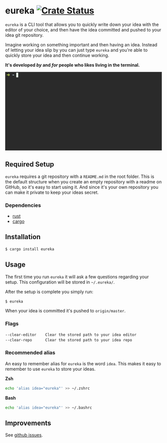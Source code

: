 # eureka [![Crate Status](https://img.shields.io/crates/v/eureka.svg)](https://crates.io/crates/eureka)
`eureka` is a CLI tool that allows you to quickly write down your idea with the editor of your
choice, and then have the idea committed and pushed to your idea git repository.

Imagine working on something important and then having an idea. Instead of letting your idea
slip by you can just type `eureka` and you're able to quickly store your idea and then
continue working.

**It's developed _by_ and _for_ people who likes living in the terminal.**

![demo](assets/demo.gif)

## Required Setup
`eureka` requires a git repository with a `README.md` in the root folder. This is the default
structure when you create an empty repository with a readme on GitHub, so it's easy to start using
it. And since it's your own repository you can make it private to keep your ideas secret.

### Dependencies
- [rust](https://www.rust-lang.org)
- [cargo](https://crates.io/)

## Installation
```bash
$ cargo install eureka
```

## Usage
The first time you run `eureka` it will ask a few questions regarding your setup. This configuration
will be stored in `~/.eureka/`.

After the setup is complete you simply run:

```bash
$ eureka
```

When your idea is committed it's pushed to `origin/master`.

### Flags

```bash
--clear-editor    Clear the stored path to your idea editor
--clear-repo      Clear the stored path to your idea repo
```

### Recommended alias
An easy to remember alias for `eureka` is the word `idea`. This makes it easy to remember to use
`eureka` to store your ideas.

**Zsh**
```sh
echo 'alias idea="eureka"' >> ~/.zshrc
```

**Bash**
```sh
echo 'alias idea="eureka"' >> ~/.bashrc
```

## Improvements
See [github issues](https://github.com/simeg/eureka/issues).
